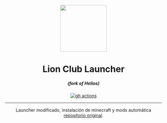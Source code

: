 <p align="center"><img src="https://iili.io/HiIIHa1.png" width="150px" height="150px" ></p>

<h1 align="center">Lion Club Launcher</h1>

<em><h5 align="center">(fork of Helios)</h5></em>

[<p align="center"><img src="https://iili.io/JiHNfov.png" alt="gh actions">](https://github.com/DeltaHecker/Lion-Club-Launcher/actions)

---

<p align="center"> Launcher modificado, instalación de minecraft y mods automática <a href="https://github.com/dscalzi/HeliosLauncher">repositorio original</a>.</p>